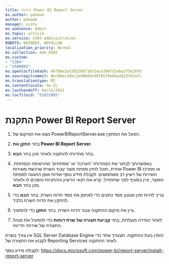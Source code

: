 ```yaml
---
title: התקנת Power BI Report Server
ms.author: pebaum
author: pebaum
manager: scotv
ms.audience: Admin
ms.topic: article
ms.service: o365-administration
ROBOTS: NOINDEX, NOFOLLOW
localization_priority: Normal
ms.collection: Adm_O365
ms.custom:
- "1304"
- "2500001"
ms.openlocfilehash: 8479be2a538228b71033aca3907d3aba2f5e28fb
ms.sourcegitcommit: 8bc60ec34bc1e40685e3976576e04a2623f63a7c
ms.translationtype: MT
ms.contentlocale: he-IL
ms.lasthandoff: 04/15/2021
ms.locfileid: "51832095"
---
```

# <a name="install-power-bi-report-server"></a>התקנת Power BI Report Server

1. מצא את המיקום של PowerBIReportServer.exe הפעל את המתקין.

2. בחר **התקן את Power BI Report Server**.

3. בחר מהדורה להתקנה ולאחר מכן בחר **הבא**.

4. באפשרותך לבחור את המהדורה 'הערכה' או 'מפתחים' מהרשימה הנפתחת.  אחרת, תוכל להזין מפתח מוצר עבור השרת שרכשת משירות Power BI או ממרכז השירות של רשיון רב משתמשים. לקבלת מידע נוסף אודות אופן ההגעה למפתח המוצר, עיין בסעיף לפני שתתחיל. קרא את תנאי הרשיון וההתניות והסכים לו ולאחר מכן בחר **הבא**.

5. צריך להיות זמין מנגנון מסד נתונים כדי לאחסן את מסד הדוח השרת. בחר **הבא** כדי להתקין את הדוח השרת בלבד.

6. ציין את מיקום ההתקנה עבור הדוח השרת. בחר **התקן** כדי להמשיך.

7. לאחר הגדרה מוצלחת, בחר **קביעת תצורה של שרת דוחות** כדי להפעיל את מנהל התצורה של שירותי הדיווח.

אין צורך בשרת SQL Server Database Engine הזמין בעת ההתקנה. תצטרך אחד כדי לקבוע את התצורה של Reporting Services לאחר ההתקנה.

לקבלת מידע נוסף: https://docs.microsoft.com/power-bi/report-server/install-report-server
